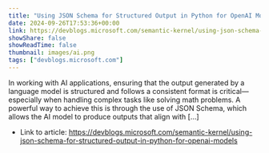 ```yaml
---
title: "Using JSON Schema for Structured Output in Python for OpenAI Models"
date: 2024-09-26T17:53:36+00:00
link: https://devblogs.microsoft.com/semantic-kernel/using-json-schema-for-structured-output-in-python-for-openai-models
showShare: false
showReadTime: false
thumbnail: images/ai.png
tags: ["devblogs.microsoft.com"]
---
```

In working with AI applications, ensuring that the output generated by a language model is structured and follows a consistent format is critical—especially when handling complex tasks like solving math problems. A powerful way to achieve this is through the use of JSON Schema, which allows the AI model to produce outputs that align with […]

- Link to article: https://devblogs.microsoft.com/semantic-kernel/using-json-schema-for-structured-output-in-python-for-openai-models